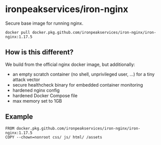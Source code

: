 # ironpeakservices/iron-nginx
Secure base image for running nginx.

`docker pull docker.pkg.github.com/ironpeakservices/iron-nginx/iron-nginx:1.17.5`

## How is this different?
We build from the official nginx docker image, but additionally:
- an empty scratch container (no shell, unprivileged user, ...) for a tiny attack vector
- secure healthcheck binary for embedded container monitoring
- hardened nginx config
- hardened Docker Compose file
- max memory set to 1GB

## Example
```
FROM docker.pkg.github.com/ironpeakservices/iron-nginx/iron-nginx:1.17.5
COPY --chown=nonroot css/ js/ html/ /assets
```
